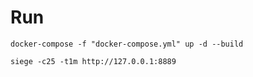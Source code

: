 # Run #  
```
docker-compose -f "docker-compose.yml" up -d --build  
```

```
siege -c25 -t1m http://127.0.0.1:8889 
```
